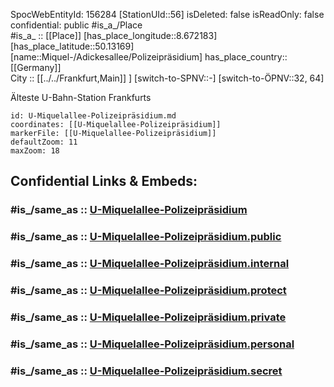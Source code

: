 ﻿---
location:
- 50.13169
- 8.672183
mapmarker: subway
mapzoom:
- 8
- 18
tags:
- geo/station/subway
type: Station
---

SpocWebEntityId: 156284
[StationUId::56] 
isDeleted: false
isReadOnly: false
confidential: public
#is_a_/Place  
#is_a_ :: [[Place]] 
[has_place_longitude::8.672183] 
[has_place_latitude::50.13169] 
[name::Miquel-/Adickesallee/Polizeipräsidium] 
has_place_country:: [[Germany]]  
City :: [[../../Frankfurt,Main]] ] 
[switch-to-SPNV::-] 
[switch-to-ÖPNV::32, 64] 

Älteste U-Bahn-Station Frankfurts

```leaflet
id: U-Miquelallee-Polizeipräsidium.md
coordinates: [[U-Miquelallee-Polizeipräsidium]] 
markerFile: [[U-Miquelallee-Polizeipräsidium]] 
defaultZoom: 11 
maxZoom: 18
```


## Confidential Links & Embeds: 

### #is_/same_as :: [U-Miquelallee-Polizeipräsidium](U-Miquelallee-Polizeipräsidium.md) 

### #is_/same_as :: [U-Miquelallee-Polizeipräsidium.public](/_public/Earth/Continent/Europe/Europe~Central/Germany/Germany~West/Hessen/counties~Hessen/Frankfurt~Main/Stations-FFM~U/U-Miquelallee-Polizeipräsidium.public.md) 

### #is_/same_as :: [U-Miquelallee-Polizeipräsidium.internal](/_internal/Earth/Continent/Europe/Europe~Central/Germany/Germany~West/Hessen/counties~Hessen/Frankfurt~Main/Stations-FFM~U/U-Miquelallee-Polizeipräsidium.internal.md) 

### #is_/same_as :: [U-Miquelallee-Polizeipräsidium.protect](/_protect/Earth/Continent/Europe/Europe~Central/Germany/Germany~West/Hessen/counties~Hessen/Frankfurt~Main/Stations-FFM~U/U-Miquelallee-Polizeipräsidium.protect.md) 

### #is_/same_as :: [U-Miquelallee-Polizeipräsidium.private](/_private/Earth/Continent/Europe/Europe~Central/Germany/Germany~West/Hessen/counties~Hessen/Frankfurt~Main/Stations-FFM~U/U-Miquelallee-Polizeipräsidium.private.md) 

### #is_/same_as :: [U-Miquelallee-Polizeipräsidium.personal](/_personal/Earth/Continent/Europe/Europe~Central/Germany/Germany~West/Hessen/counties~Hessen/Frankfurt~Main/Stations-FFM~U/U-Miquelallee-Polizeipräsidium.personal.md) 

### #is_/same_as :: [U-Miquelallee-Polizeipräsidium.secret](/_secret/Earth/Continent/Europe/Europe~Central/Germany/Germany~West/Hessen/counties~Hessen/Frankfurt~Main/Stations-FFM~U/U-Miquelallee-Polizeipräsidium.secret.md)

